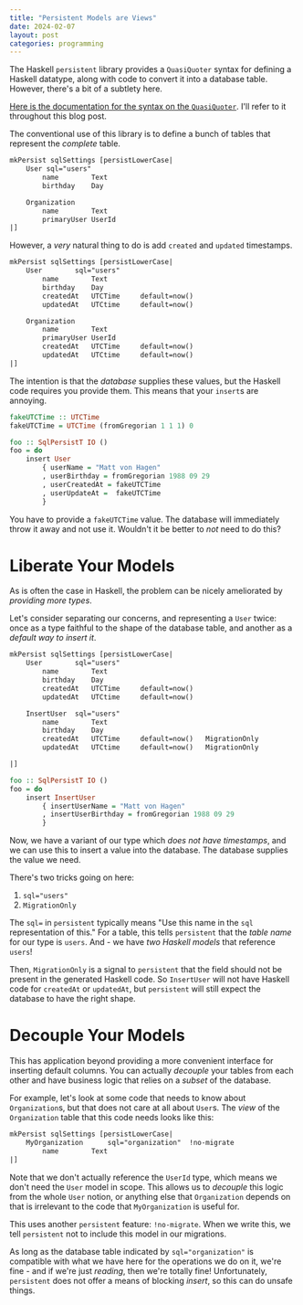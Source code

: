 ```yaml
---
title: "Persistent Models are Views"
date: 2024-02-07
layout: post
categories: programming
---
```


The Haskell `persistent` library provides a `QuasiQuoter` syntax for defining a Haskell datatype, along with code to convert it into a database table.
However, there's a bit of a subtlety here.

[Here is the documentation for the syntax on the `QuasiQuoter`](https://hackage.haskell.org/package/persistent-2.14.6.0/docs/Database-Persist-Quasi.html).
I'll refer to it throughout this blog post.

The conventional use of this library is to define a bunch of tables that represent the *complete* table.

```haskell
mkPersist sqlSettings [persistLowerCase|
    User sql="users"
        name        Text
        birthday    Day

    Organization
        name        Text
        primaryUser UserId
|]
```

However, a *very* natural thing to do is add `created` and `updated` timestamps.

```haskell
mkPersist sqlSettings [persistLowerCase|
    User        sql="users"
        name        Text
        birthday    Day
        createdAt   UTCTime     default=now()
        updatedAt   UTCtime     default=now()

    Organization
        name        Text
        primaryUser UserId
        createdAt   UTCTime     default=now()
        updatedAt   UTCtime     default=now()
|]
```

The intention is that the *database* supplies these values, but the Haskell code requires you provide them.
This means that your `insert`s are annoying.

```haskell
fakeUTCTime :: UTCTime
fakeUTCTime = UTCTime (fromGregorian 1 1 1) 0

foo :: SqlPersistT IO ()
foo = do
    insert User
        { userName = "Matt von Hagen"
        , userBirthday = fromGregorian 1988 09 29
        , userCreatedAt = fakeUTCTime
        , userUpdateAt =  fakeUTCTime
        }
```

You have to provide a `fakeUTCTime` value.
The database will immediately throw it away and not use it.
Wouldn't it be better to *not* need to do this?

# Liberate Your Models

As is often the case in Haskell, the problem can be nicely ameliorated by *providing more types*.

Let's consider separating our concerns, and representing a `User` twice: once as a type faithful to the shape of the database table, and another as a *default way to insert it*.

```haskell
mkPersist sqlSettings [persistLowerCase|
    User        sql="users"
        name        Text
        birthday    Day
        createdAt   UTCTime     default=now()
        updatedAt   UTCtime     default=now()

    InsertUser  sql="users"
        name        Text
        birthday    Day
        createdAt   UTCTime     default=now()   MigrationOnly
        updatedAt   UTCtime     default=now()   MigrationOnly

|]

foo :: SqlPersistT IO ()
foo = do
    insert InsertUser
        { insertUserName = "Matt von Hagen"
        , insertUserBirthday = fromGregorian 1988 09 29
        }
```

Now, we have a variant of our type which *does not have timestamps*, and we can use this to insert a value into the database.
The database supplies the value we need.

There's two tricks going on here:

1. `sql="users"`
2. `MigrationOnly`

The `sql=` in `persistent` typically means "Use this name in the `sql` representation of this."
For a table, this tells `persistent` that the *table name* for our type is `users`.
And - we have *two Haskell models* that reference `users`!

Then, `MigrationOnly` is a signal to `persistent` that the field should not be present in the generated Haskell code.
So `InsertUser` will not have Haskell code for `createdAt` or `updatedAt`, but `persistent` will still expect the database to have the right shape.

# Decouple Your Models

This has application beyond providing a more convenient interface for inserting default columns.
You can actually *decouple* your tables from each other and have business logic that relies on a *subset* of the database.

For example, let's look at some code that needs to know about `Organization`s, but that does not care at all about `User`s.
The *view* of the `Organization` table that this code needs looks like this:

```haskell
mkPersist sqlSettings [persistLowerCase|
    MyOrganization      sql="organization"  !no-migrate
        name        Text
|]
```

Note that we don't actually reference the `UserId` type, which means we don't need the `User` model in scope.
This allows us to *decouple* this logic from the whole `User` notion, or anything else that `Organization` depends on that is irrelevant to the code that `MyOrganization` is useful for.

This uses another `persistent` feature: `!no-migrate`. 
When we write this, we tell `persistent` not to include this model in our migrations.

As long as the database table indicated by `sql="organization"` is compatible with what we have here for the operations we do on it, we're fine - and if we're just *reading*, then we're totally fine!
Unfortunately, `persistent` does not offer a means of blocking *insert*, so this can do unsafe things.

